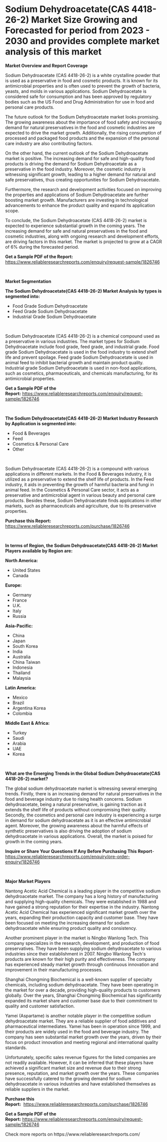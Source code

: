 <p><h1>Sodium Dehydroacetate(CAS 4418-26-2) Market Size Growing and Forecasted for period from 2023 - 2030 and provides complete market analysis of this market</h1></p><p><strong>Market Overview and Report Coverage</strong></p>
<p><p>Sodium Dehydroacetate (CAS 4418-26-2) is a white crystalline powder that is used as a preservative in food and cosmetic products. It is known for its antimicrobial properties and is often used to prevent the growth of bacteria, yeasts, and molds in various applications. Sodium Dehydroacetate is considered safe for consumption and has been approved by regulatory bodies such as the US Food and Drug Administration for use in food and personal care products.</p><p>The future outlook for the Sodium Dehydroacetate market looks promising. The growing awareness about the importance of food safety and increasing demand for natural preservatives in the food and cosmetic industries are expected to drive the market growth. Additionally, the rising consumption of processed and packaged food products and the expansion of the personal care industry are also contributing factors.</p><p>On the other hand, the current outlook of the Sodium Dehydroacetate market is positive. The increasing demand for safe and high-quality food products is driving the demand for Sodium Dehydroacetate as a preservative in the food industry. Moreover, the cosmetic industry is witnessing significant growth, leading to a higher demand for natural and safe preservatives, thus creating opportunities for Sodium Dehydroacetate.</p><p>Furthermore, the research and development activities focused on improving the properties and applications of Sodium Dehydroacetate are further boosting market growth. Manufacturers are investing in technological advancements to enhance the product quality and expand its application scope.</p><p>To conclude, the Sodium Dehydroacetate (CAS 4418-26-2) market is expected to experience substantial growth in the coming years. The increasing demand for safe and natural preservatives in the food and cosmetic industries, along with ongoing research and development efforts, are driving factors in this market. The market is projected to grow at a CAGR of 6% during the forecasted period.</p></p>
<p><strong>Get a Sample PDF of the Report:</strong> <a href="https://www.reliableresearchreports.com/enquiry/request-sample/1826746">https://www.reliableresearchreports.com/enquiry/request-sample/1826746</a></p>
<p>&nbsp;</p>
<p><strong>Market Segmentation</strong></p>
<p><strong>The Sodium Dehydroacetate(CAS 4418-26-2) Market Analysis by types is segmented into:</strong></p>
<p><ul><li>Food Grade Sodium Dehydroacetate</li><li>Feed Grade Sodium Dehydroacetate</li><li>Industrial Grade Sodium Dehydroacetate</li></ul></p>
<p>&nbsp;</p>
<p><p>Sodium Dehydroacetate (CAS 4418-26-2) is a chemical compound used as a preservative in various industries. The market types for Sodium Dehydroacetate include food grade, feed grade, and industrial grade. Food grade Sodium Dehydroacetate is used in the food industry to extend shelf life and prevent spoilage. Feed grade Sodium Dehydroacetate is used in animal feed to inhibit bacterial growth and maintain product quality. Industrial grade Sodium Dehydroacetate is used in non-food applications, such as cosmetics, pharmaceuticals, and chemicals manufacturing, for its antimicrobial properties.</p></p>
<p><strong>Get a Sample PDF of the Report:</strong>&nbsp;<a href="https://www.reliableresearchreports.com/enquiry/request-sample/1826746">https://www.reliableresearchreports.com/enquiry/request-sample/1826746</a></p>
<p>&nbsp;</p>
<p><strong>The Sodium Dehydroacetate(CAS 4418-26-2) Market Industry Research by Application is segmented into:</strong></p>
<p><ul><li>Food & Beverages</li><li>Feed</li><li>Cosmetics & Personal Care</li><li>Other</li></ul></p>
<p>&nbsp;</p>
<p><p>Sodium Dehydroacetate (CAS 4418-26-2) is a compound with various applications in different markets. In the Food & Beverages industry, it is utilized as a preservative to extend the shelf life of products. In the Feed industry, it aids in preventing the growth of harmful bacteria and fungi in animal feed. In the Cosmetics & Personal Care sector, it acts as a preservative and antimicrobial agent in various beauty and personal care products. Besides these, Sodium Dehydroacetate finds applications in other markets, such as pharmaceuticals and agriculture, due to its preservative properties.</p></p>
<p><strong>Purchase this Report:</strong>&nbsp; <a href="https://www.reliableresearchreports.com/purchase/1826746">https://www.reliableresearchreports.com/purchase/1826746</a></p>
<p>&nbsp;</p>
<p><strong>In terms of Region, the Sodium Dehydroacetate(CAS 4418-26-2) Market Players available by Region are:</strong></p>
<p>
    <p> <strong> North America: </strong>
        <ul>
            <li>United States</li>
            <li>Canada</li>
        </ul>
        </p> 
    <p> <strong> Europe: </strong>
        <ul>
            <li>Germany</li>
            <li>France</li>
            <li>U.K.</li>
            <li>Italy</li>
            <li>Russia</li>
        </ul>
        </p> 
    <p> <strong> Asia-Pacific: </strong>
        <ul>
            <li>China</li>
            <li>Japan</li>
            <li>South Korea</li>
            <li>India</li>
            <li>Australia</li>
            <li>China Taiwan</li>
            <li>Indonesia</li>
            <li>Thailand</li>
            <li>Malaysia</li>
        </ul>
        </p> 
    <p> <strong> Latin America: </strong>
        <ul>
            <li>Mexico</li>
            <li>Brazil</li>
            <li>Argentina Korea</li>
            <li>Colombia</li>
        </ul>
        </p> 
    <p> <strong> Middle East & Africa: </strong>
        <ul>
            <li>Turkey</li>
            <li>Saudi</li>
            <li>Arabia</li>
            <li>UAE</li>
            <li>Korea</li>
        </ul>
    </p>
    </p>
<p>&nbsp;</p>
<p><strong>What are the Emerging Trends in the Global Sodium Dehydroacetate(CAS 4418-26-2) market?</strong></p>
<p><p>The global sodium dehydroacetate market is witnessing several emerging trends. Firstly, there is an increasing demand for natural preservatives in the food and beverage industry due to rising health concerns. Sodium dehydroacetate, being a natural preservative, is gaining traction as it extends the shelf life of products without compromising their quality. Secondly, the cosmetics and personal care industry is experiencing a surge in demand for sodium dehydroacetate as it is an effective antimicrobial agent. Moreover, the growing awareness about the harmful effects of synthetic preservatives is also driving the adoption of sodium dehydroacetate in various applications. Overall, the market is poised for growth in the coming years.</p></p>
<p><strong>Inquire or Share Your Questions If Any Before Purchasing This Report</strong>- <a href="https://www.reliableresearchreports.com/enquiry/pre-order-enquiry/1826746">https://www.reliableresearchreports.com/enquiry/pre-order-enquiry/1826746</a></p>
<p>&nbsp;</p>
<p><strong>Major Market Players</strong></p>
<p><p>Nantong Acetic Acid Chemical is a leading player in the competitive sodium dehydroacetate market. The company has a long history of manufacturing and supplying high-quality chemicals. They were established in 1988 and have gained a strong reputation for their expertise in the industry. Nantong Acetic Acid Chemical has experienced significant market growth over the years, expanding their production capacity and customer base. They have been focused on meeting the increasing demand for sodium dehydroacetate while ensuring product quality and consistency.</p><p>Another prominent player in the market is Ningbo Wanlong Tech. This company specializes in the research, development, and production of food preservatives. They have been supplying sodium dehydroacetate to various industries since their establishment in 2007. Ningbo Wanlong Tech's products are known for their high purity and effectiveness. The company has experienced steady market growth through continuous innovation and improvement in their manufacturing processes.</p><p>Shanghai Chongming Biochemical is a well-known supplier of specialty chemicals, including sodium dehydroacetate. They have been operating in the market for over a decade, providing high-quality products to customers globally. Over the years, Shanghai Chongming Biochemical has significantly expanded its market share and customer base due to their commitment to quality and customer satisfaction.</p><p>Yamei (Aspartame) is another notable player in the competitive sodium dehydroacetate market. They are a reliable supplier of food additives and pharmaceutical intermediates. Yamei has been in operation since 1999, and their products are widely used in the food and beverage industry. The company has seen substantial market growth over the years, driven by their focus on product innovation and meeting regional and international quality standards.</p><p>Unfortunately, specific sales revenue figures for the listed companies are not readily available. However, it can be inferred that these players have achieved a significant market size and revenue due to their strong presence, reputation, and market growth over the years. These companies have successfully catered to the growing demand for sodium dehydroacetate in various industries and have established themselves as reliable suppliers in the market.</p></p>
<p><strong>Purchase this Report:</strong>&nbsp;&nbsp;<a href="https://www.reliableresearchreports.com/purchase/1826746">https://www.reliableresearchreports.com/purchase/1826746</a></p>
<p></p>
<p><strong>Get a Sample PDF of the Report:</strong>&nbsp;<a href="https://www.reliableresearchreports.com/enquiry/request-sample/1826746">https://www.reliableresearchreports.com/enquiry/request-sample/1826746</a></p>
<p>Check more reports on https://www.reliableresearchreports.com/</p>